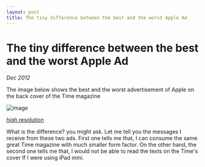 ```yaml
---
layout: post 
title: The tiny difference between the best and the worst Apple Ad
---
```


The tiny difference between the best and the worst Apple Ad
===========================================================

_Dec 2012_

The image below shows the best and the worst advertisement of Apple
on the back cover of the Time magazine

![image](http://oguzbilgic.com/images/apple-ad-small.png)

[high resolution](http://oguzbilgic.com/images/apple-ad-small.png)

What is the difference? you might ask. Let me tell you the messages 
I receive from these two ads. First one tells me that, I can consume
the same great Time magazine with much smaller form factor. On the 
other hand, the second one tells me that, I would not be able to read
the texts on the Time's cover If I were using iPad mini.
